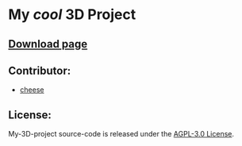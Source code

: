 # My ***cool*** 3D Project

## [Download page](https://github.com/DeanLemans/My-3D-project/releases)

## Contributor:

- [cheese](https://github.com/DeanLemans)

## License:

My-3D-project source-code is released under the [AGPL-3.0 License](https://www.gnu.org/licenses/agpl-3.0.html).
